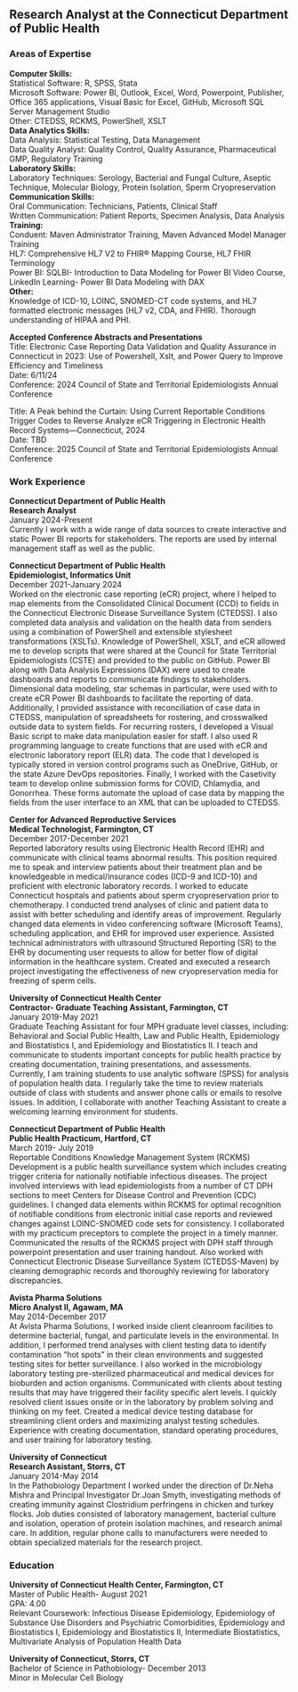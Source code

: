 ## Research Analyst at the Connecticut Department of Public Health


### Areas of Expertise
**Computer Skills:**  
    Statistical Software:	R, SPSS, Stata  
    Microsoft Software:	Power BI, Outlook, Excel, Word, Powerpoint, Publisher, Office 365 applications, Visual Basic for Excel, GitHub, Microsoft SQL Server Management Studio  
    Other:	CTEDSS, RCKMS, PowerShell, XSLT  
**Data Analytics Skills:**  
	Data Analysis:	Statistical Testing, Data Management  
	Data Quality Analyst:	Quality Control, Quality Assurance, Pharmaceutical GMP, Regulatory Training  
**Laboratory Skills:**  
	Laboratory Techniques:	Serology, Bacterial and Fungal Culture, Aseptic Technique, Molecular Biology, Protein Isolation, Sperm Cryopreservation  
**Communication Skills:**  
	Oral Communication:	Technicians, Patients, Clinical Staff  
	Written Communication:	Patient Reports, Specimen Analysis, Data Analysis  
**Training:**  
	Conduent:	Maven Administrator Training, Maven Advanced Model Manager Training  
	HL7:	Comprehensive HL7 V2 to FHIR® Mapping Course, HL7 FHIR Terminology  
	Power BI:	SQLBI- Introduction to Data Modeling for Power BI Video Course, LinkedIn Learning- Power BI Data Modeling with DAX  
**Other:**  
	Knowledge of ICD-10, LOINC, SNOMED-CT code systems, and HL7 formatted electronic messages (HL7 v2, CDA, and FHIR). Thorough understanding of HIPAA and PHI.  

**Accepted Conference Abstracts and Presentations**  
Title: Electronic Case Reporting Data Validation and Quality Assurance in Connecticut in 2023: Use of Powershell, Xslt, and Power Query to Improve Efficiency and Timeliness  
Date: 6/11/24  
Conference: 2024 Council of State and Territorial Epidemiologists Annual Conference  

Title: A Peak behind the Curtain: Using Current Reportable Conditions Trigger Codes to Reverse Analyze eCR Triggering in Electronic Health Record Systems—Connecticut, 2024  
Date: TBD  
Conference: 2025 Council of State and Territorial Epidemiologists Annual Conference  

### Work Experience  
**Connecticut Department of Public Health**  
**Research Analyst**  
January 2024-Present  
Currently I work with a wide range of data sources to create interactive and static Power BI reports for stakeholders. The reports are used by internal management staff as well as the public. 

**Connecticut Department of Public Health**  
**Epidemiologist, Informatics Unit**  
December 2021-January 2024  
    Worked on the electronic case reporting (eCR) project, where I helped to map elements from the Consolidated Clinical Document (CCD) to fields in the Connecticut Electronic Disease Surveillance System (CTEDSS). I also completed data analysis and validation on the health data from senders using a combination of PowerShell and extensible stylesheet transformations (XSLTs). Knowledge of PowerShell, XSLT, and eCR allowed me to develop scripts that were shared at the Council for State Territorial Epidemiologists (CSTE) and provided to the public on GitHub. Power BI along with Data Analysis Expressions (DAX) were used to create dashboards and reports to communicate findings to stakeholders. Dimensional data modeling, star schemas in particular, were used with to create eCR Power BI dashboards to facilitate the reporting of data. 
    Additionally, I provided assistance with reconciliation of case data in CTEDSS, manipulation of spreadsheets for rostering, and crosswalked outside data to system fields. For recurring rosters, I developed a Visual Basic script to make data manipulation easier for staff. I also used R programming language to create functions that are used with eCR and electronic laboratory report (ELR) data. The code that I developed is typically stored in version control programs such as OneDrive, GitHub, or the state Azure DevOps repositories. Finally, I worked with the Casetivity team to develop online submission forms for COVID, Chlamydia, and Gonorrhea. These forms automate the upload of case data by mapping the fields from the user interface to an XML that can be uploaded to CTEDSS.  

**Center for Advanced Reproductive Services**  
**Medical Technologist, Farmington, CT**  
December 2017-December 2021  
Reported laboratory results using Electronic Health Record (EHR) and communicate with clinical teams abnormal results. This position required me to speak and interview patients about their treatment plan and be knowledgeable in medical/insurance codes (ICD-9 and ICD-10) and proficient with electronic laboratory records. I  worked to educate Connecticut hospitals and patients about sperm cryopreservation prior to chemotherapy. I conducted trend analyses of clinic and patient data to assist with better scheduling and identify areas of improvement. Regularly changed data elements in video conferencing software (Microsoft Teams), scheduling application, and EHR for improved user experience. Assisted technical administrators with ultrasound Structured Reporting (SR) to the EHR by documenting user requests to allow for better flow of digital information in the healthcare system. Created and executed a research project investigating the effectiveness of new cryopreservation media for freezing of sperm cells.  


**University of Connecticut Health Center**  
**Contractor- Graduate Teaching Assistant, Farmington, CT**  
January 2019-May 2021  
Graduate Teaching Assistant for four MPH graduate level classes, including: Behavioral and Social Public Health, Law and Public Health, Epidemiology and Biostatistics I, and Epidemiology and Biostatistics II. I teach and communicate to students important concepts for public health practice by creating documentation, training presentations, and assessments. Currently, I am training students to use analytic software (SPSS) for analysis of population health data. I regularly take the time to review materials outside of class with students and answer phone calls or emails to resolve issues. In addition, I collaborate with another Teaching Assistant to create a welcoming learning environment for students.  

**Connecticut Department of Public Health**  
**Public Health Practicum, Hartford, CT**  
March 2019- July 2019  
Reportable Conditions Knowledge Management System (RCKMS) Development is a public health surveillance system which includes creating trigger criteria for nationally notifiable infectious diseases. The project involved interviews with lead epidemiologists from a number of CT DPH sections to meet Centers for Disease Control and Prevention (CDC) guidelines. I changed data elements within RCKMS for optimal recognition of notifiable conditions from electronic initial case reports and reviewed changes against LOINC-SNOMED code sets for consistency. I collaborated with my practicum preceptors to complete the project in a timely manner. Communicated the results of the RCKMS project with DPH staff through powerpoint presentation and user training handout. Also worked with Connecticut Electronic Disease Surveillance System (CTEDSS-Maven) by cleaning demographic records and thoroughly reviewing for laboratory discrepancies.  
	

**Avista Pharma Solutions**  
**Micro Analyst II, Agawam, MA**  
May 2014-December 2017  
At Avista Pharma Solutions, I worked inside client cleanroom facilities to determine bacterial, fungal, and particulate levels in the environmental. In addition, I performed trend analyses with client testing data to identify contamination “hot spots” in their clean environments and suggested testing sites for better surveillance. I also worked in the microbiology laboratory testing pre-sterilized pharmaceutical and medical devices for bioburden and action organisms. Communicated with clients about testing results that may have triggered their facility specific alert levels. I quickly resolved client issues onsite or in the laboratory by problem solving and thinking on my feet. Created a medical device testing database for streamlining client orders and maximizing analyst testing schedules. Experience with creating documentation, standard operating procedures, and user training for laboratory testing.  

**University of Connecticut**  
**Research Assistant, Storrs, CT**  
January 2014-May 2014  
In the Pathobiology Department I worked under the direction of Dr.Neha Mishra and Principal Investigator Dr.Joan Smyth, investigating methods of creating immunity against Clostridium perfringens in chicken and turkey flocks. Job duties consisted of laboratory management, bacterial culture and isolation, operation of protein isolation machines, and research animal care. In addition, regular phone calls to manufacturers were needed to obtain specialized materials for the research project.  



### Education
**University of Connecticut Health Center, Farmington, CT**  
        Master of Public Health- August 2021  
        GPA: 4.00  
        Relevant Coursework: Infectious Disease Epidemiology, Epidemiology of Substance Use Disorders and Psychiatric Comorbidities, Epidemiology and Biostatistics I, Epidemiology and Biostatistics II, Intermediate Biostatistics, Multivariate Analysis of Population Health Data  

**University of Connecticut, Storrs, CT**  
        Bachelor of Science in Pathobiology- December 2013  
        Minor in Molecular Cell Biology  
